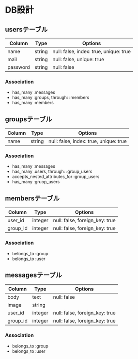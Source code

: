 # DB設計
## usersテーブル

|Column|Type|Options|
|------|----|-------|
|name|string|null: false, index: true, unique: true|
|mail|string|null: false, unique: true|
|password|string|null: false|

### Association
- has_many :messages
- has_many :groups, through: :members
- has_many :members

## groupsテーブル

|Column|Type|Options|
|------|----|-------|
|name|string|null: false, index: true, unique: true|

### Association
- has_many :messages
- has_many :users, through: :group_users
- accepts_nested_attributes_for :group_users
- has_many :gruop_users


## membersテーブル

|Column|Type|Options|
|------|----|-------|
|user_id|integer|null: false, foreign_key: true|
|group_id|integer|null: false, foreign_key: true|

### Association
- belongs_to :group
- belongs_to :user

## messagesテーブル

|Column|Type|Options|
|------|----|-------|
|body|text|null: false|
|image|string||
|user_id|integer|null: false, foreign_key: true|
|group_id|integer|null: false, foreign_key: true|

### Association
- belongs_to :group
- belongs_to :user

